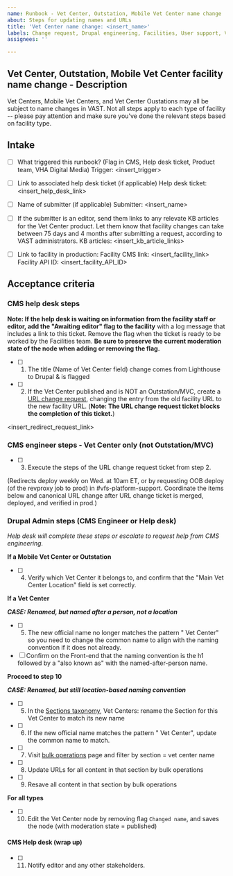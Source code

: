 ```yaml
---
name: Runbook - Vet Center, Outstation, Mobile Vet Center name change
about: Steps for updating names and URLs
title: 'Vet Center name change: <insert_name>'
labels: Change request, Drupal engineering, Facilities, User support, VA.gov frontend, Vet Center
assignees: ''

---
```

## Vet Center, Outstation, Mobile Vet Center facility name change - Description
Vet Centers, Mobile Vet Centers, and Vet Center Oustations may all be subject to name changes in VAST. Not all steps apply to each type of facility -- please pay attention and make sure you've done the relevant steps based on facility type.

## Intake
- [ ] What triggered this runbook? (Flag in CMS, Help desk ticket, Product team, VHA Digital Media)
Trigger: <insert_trigger>

- [ ] Link to associated help desk ticket (if applicable)
Help desk ticket: <insert_help_desk_link>

- [ ] Name of submitter (if applicable)
Submitter: <insert_name>

- [ ] If the submitter is an editor, send them links to any relevate KB articles for the Vet Center product. Let them know that facility changes can take between 75 days and 4 months after submitting a request, according to VAST administrators.
KB articles: <insert_kb_article_links>

- [ ] Link to facility in production:
Facility CMS link: <insert_facility_link>
Facility API ID: <insert_facility_API_ID>

## Acceptance criteria

### CMS help desk steps
**Note: If the help desk is waiting on information from the facility staff or editor, add the "Awaiting editor" flag to the facility** with a log message that includes a link to this ticket. Remove the flag when the ticket is ready to be worked by the Facilities team. **Be sure to preserve the current moderation state of the node when adding or removing the flag.**
- [ ] 1. The title (Name of Vet Center field) change comes from Lighthouse to Drupal & is flagged
- [ ] 2. If the Vet Center published and is NOT an Outstation/MVC, create a [URL change request](https://github.com/department-of-veterans-affairs/va.gov-cms/issues/new?assignees=&template=runbook-facility-url-change.md&title=URL+Change+for%3A+%3Cinsert+facility+name%3E), changing the entry from the old facility URL to the new facility URL. (**Note: The URL change request ticket blocks the completion of this ticket.**)

<insert_redirect_request_link>

### CMS engineer steps - Vet Center only (not Outstation/MVC)
- [ ] 3. Execute the steps of the URL change request ticket from step 2.

(Redirects deploy weekly on Wed. at 10am ET, or by requesting OOB deploy (of the revproxy job to prod) in #vfs-platform-support. Coordinate the items below and canonical URL change after URL change ticket is merged, deployed, and verified in prod.)

### Drupal Admin steps (CMS Engineer or Help desk)
_Help desk will complete these steps or escalate to request help from CMS engineering._

**If a Mobile Vet Center or Outstation**
- [ ] 4. Verify which Vet Center it belongs to, and confirm that the "Main Vet Center Location" field is set correctly.

**If a Vet Center**

***CASE: Renamed, but named after a person, not a location***

- [ ] 5. The new official name no longer matches the pattern "<location> Vet Center" so you need to change the common name to align with the <location> naming convention if it does not already.
- [ ] Confirm on the Front-end that the <location> naming convention is the h1 followed by a "also known as" with the named-after-person name.

**Proceed to step 10**

***CASE: Renamed, but still location-based naming convention***

- [ ] 5. In the [Sections taxonomy](https://prod.cms.va.gov/admin/structure/taxonomy/manage/administration/overview), Vet Centers: rename the Section for this Vet Center to match its new name
- [ ] 6. If the new official name matches the pattern "<city> Vet Center", update the common name to match.
- [ ] 7. Visit [bulk operations](https://prod.cms.va.gov/admin/content/bulk) page and filter by section = vet center name
- [ ] 8. Update URLs for all content in that section by bulk operations
- [ ] 9. Resave all content in that section by bulk operations

  
**For all types**
- [ ] 10. Edit the Vet Center node by removing flag `Changed name`, and saves the node (with moderation state = published)

#### CMS Help desk (wrap up)
- [ ] 11. Notify editor and any other stakeholders.
